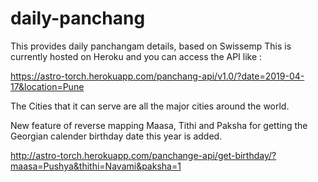 # daily-panchang
This provides daily panchangam details, based on Swissemp
This is currently hosted on Heroku and you can access the API like :

https://astro-torch.herokuapp.com/panchang-api/v1.0/?date=2019-04-17&location=Pune

The Cities that it can serve are all the major cities around the world.

New feature of reverse mapping Maasa, Tithi and Paksha for getting the Georgian calender birthday date this year is added.

http://astro-torch.herokuapp.com/panchange-api/get-birthday/?maasa=Pushya&thithi=Navami&paksha=1
